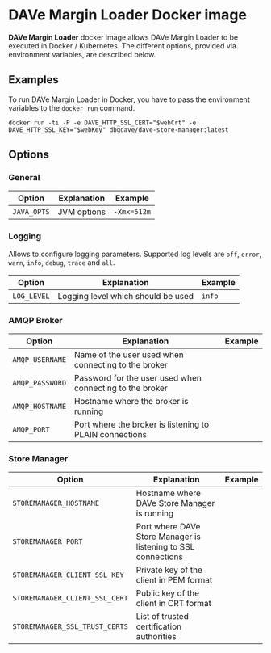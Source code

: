 # DAVe Margin Loader Docker image

**DAVe Margin Loader** docker image allows DAVe Margin Loader to be executed in Docker / Kubernetes. The different options, provided via environment variables, are described below.

## Examples

To run DAVe Margin Loader in Docker, you have to pass the environment variables to the `docker run` command.

`docker run -ti -P -e DAVE_HTTP_SSL_CERT="$webCrt" -e DAVE_HTTP_SSL_KEY="$webKey" dbgdave/dave-store-manager:latest`

## Options

### General

| Option | Explanation | Example |
|--------|-------------|---------|
| `JAVA_OPTS` | JVM options | `-Xmx=512m` |


### Logging

Allows to configure logging parameters. Supported log levels are `off`, `error`, `warn`, `info`, `debug`, `trace` and `all`.

| Option | Explanation | Example |
|--------|-------------|---------|
| `LOG_LEVEL` | Logging level which should be used | `info` |


### AMQP Broker

| Option | Explanation | Example |
|--------|-------------|---------|
| `AMQP_USERNAME` | Name of the user used when connecting to the broker |  |
| `AMQP_PASSWORD` | Password for the user used when connecting to the broker |  |
| `AMQP_HOSTNAME` | Hostname where the broker is running |  |
| `AMQP_PORT` | Port where the broker is listening to PLAIN connections |  |

### Store Manager

| Option | Explanation | Example |
|--------|-------------|---------|
| `STOREMANAGER_HOSTNAME` | Hostname where DAVe Store Manager is running |  |
| `STOREMANAGER_PORT` | Port where DAVe Store Manager is listening to SSL connections |  |
| `STOREMANAGER_CLIENT_SSL_KEY` | Private key of the client in PEM format |  |
| `STOREMANAGER_CLIENT_SSL_CERT` | Public key of the client in CRT format |  |
| `STOREMANAGER_SSL_TRUST_CERTS` | List of trusted certification authorities | |
